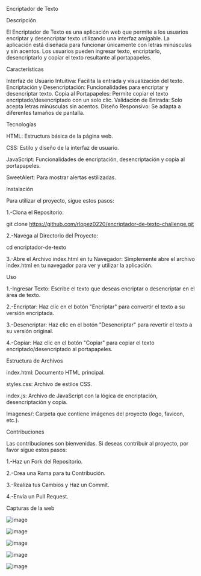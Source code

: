 Encriptador de Texto


Descripción

El Encriptador de Texto es una aplicación web que permite a los usuarios encriptar y desencriptar texto utilizando una interfaz amigable. La aplicación está diseñada para funcionar únicamente con letras minúsculas y sin acentos. Los usuarios pueden ingresar texto, encriptarlo, desencriptarlo y copiar el texto resultante al portapapeles.


Características

Interfaz de Usuario Intuitiva: Facilita la entrada y visualización del texto.
Encriptación y Desencriptación: Funcionalidades para encriptar y desencriptar texto.
Copia al Portapapeles: Permite copiar el texto encriptado/desencriptado con un solo clic.
Validación de Entrada: Solo acepta letras minúsculas sin acentos.
Diseño Responsivo: Se adapta a diferentes tamaños de pantalla.


Tecnologías

HTML: Estructura básica de la página web.

CSS: Estilo y diseño de la interfaz de usuario.

JavaScript: Funcionalidades de encriptación, desencriptación y copia al portapapeles.

SweetAlert: Para mostrar alertas estilizadas.


Instalación

Para utilizar el proyecto, sigue estos pasos:

1.-Clona el Repositorio:

git clone https://github.com/rlopez0220/encriptador-de-texto-challenge.git

2.-Navega al Directorio del Proyecto:

cd encriptador-de-texto

3.-Abre el Archivo index.html en tu Navegador: Simplemente abre el archivo index.html en tu navegador para ver y utilizar la aplicación.



Uso

1.-Ingresar Texto: Escribe el texto que deseas encriptar o desencriptar en el área de texto.

2.-Encriptar: Haz clic en el botón "Encriptar" para convertir el texto a su versión encriptada.

3.-Desencriptar: Haz clic en el botón "Desencriptar" para revertir el texto a su versión original.

4.-Copiar: Haz clic en el botón "Copiar" para copiar el texto encriptado/desencriptado al portapapeles.


Estructura de Archivos

index.html: Documento HTML principal.

styles.css: Archivo de estilos CSS.

index.js: Archivo de JavaScript con la lógica de encriptación, desencriptación y copia.

Imagenes/: Carpeta que contiene imágenes del proyecto (logo, favicon, etc.).


Contribuciones

Las contribuciones son bienvenidas. Si deseas contribuir al proyecto, por favor sigue estos pasos:

1.-Haz un Fork del Repositorio.

2.-Crea una Rama para tu Contribución.

3.-Realiza tus Cambios y Haz un Commit.

4.-Envía un Pull Request.


Capturas de la web

![image](https://github.com/user-attachments/assets/3aefdddc-70b3-4d0d-b1c2-f95b57bfb2ff)

![image](https://github.com/user-attachments/assets/ff409dd6-e72f-4527-bb15-bb635cdd42f7)

![image](https://github.com/user-attachments/assets/3d786391-eacf-4e38-a9b6-46fc44545d11)

![image](https://github.com/user-attachments/assets/2efa4e20-7d8b-4090-903d-14a02523e71d)

![image](https://github.com/user-attachments/assets/a932af27-ccdd-42ab-b4a4-75ee48d86848)




